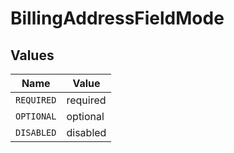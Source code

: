 # BillingAddressFieldMode


## Values

| Name       | Value      |
| ---------- | ---------- |
| `REQUIRED` | required   |
| `OPTIONAL` | optional   |
| `DISABLED` | disabled   |